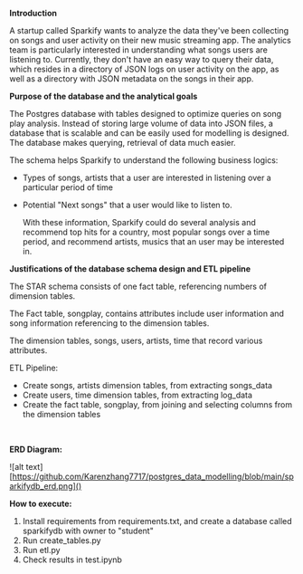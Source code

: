 **Introduction**

A startup called Sparkify wants to analyze the data they've been collecting on songs and user activity on their new music streaming app. The analytics team is particularly interested in understanding what songs users are listening to. Currently, they don't have an easy way to query their data, which resides in a directory of JSON logs on user activity on the app, as well as a directory with JSON metadata on the songs in their app.

**Purpose of the database and the analytical goals**

The Postgres database with tables designed to optimize queries on song play analysis. Instead of storing large volume of data into JSON files, a database that is scalable and can be easily used for modelling is designed. The database makes querying, retrieval of data much easier.

The schema helps Sparkify to understand the following business logics:

- Types of songs, artists that a user are interested in listening over a particular period of time

- Potential "Next songs" that a user would like to listen to.

  With these information, Sparkify could do several analysis and recommend top hits for a country, most popular songs over a time period, and recommend artists, musics that an user may be interested in.

**Justifications of the database schema design and ETL pipeline**

The STAR schema consists of one fact table, referencing numbers of dimension tables. 

The Fact table, songplay, contains attributes include user information and song information referencing to the dimension tables.

The dimension tables, songs, users, artists, time that record various attributes.

ETL Pipeline:

- Create songs, artists dimension tables, from extracting songs_data
- Create users, time dimension tables, from extracting log_data
- Create the fact table, songplay, from joining and selecting columns from the dimension tables

​		

**ERD Diagram:**

![alt text][https://github.com/Karenzhang7717/postgres_data_modelling/blob/main/sparkifydb_erd.png]()

**How to execute:**

1. Install requirements from requirements.txt, and create a database called sparkifydb with owner to "student"
2. Run create_tables.py
3. Run etl.py
4. Check results in test.ipynb
